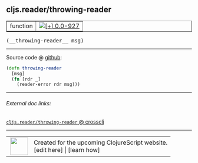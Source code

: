 ## cljs.reader/throwing-reader



 <table border="1">
<tr>
<td>function</td>
<td><a href="https://github.com/cljsinfo/cljs-api-docs/tree/0.0-927"><img valign="middle" alt="[+] 0.0-927" title="Added in 0.0-927" src="https://img.shields.io/badge/+-0.0--927-lightgrey.svg"></a> </td>
</tr>
</table>


 <samp>
(__throwing-reader__ msg)<br>
</samp>

---







Source code @ [github](https://github.com/clojure/clojurescript/blob/r2719/src/cljs/cljs/reader.cljs#L366-L369):

```clj
(defn throwing-reader
  [msg]
  (fn [rdr _]
    (reader-error rdr msg)))
```

<!--
Repo - tag - source tree - lines:

 <pre>
clojurescript @ r2719
└── src
    └── cljs
        └── cljs
            └── <ins>[reader.cljs:366-369](https://github.com/clojure/clojurescript/blob/r2719/src/cljs/cljs/reader.cljs#L366-L369)</ins>
</pre>

-->

---



###### External doc links:

[`cljs.reader/throwing-reader` @ crossclj](http://crossclj.info/fun/cljs.reader.cljs/throwing-reader.html)<br>

---

 <table>
<tr><td>
<img valign="middle" align="right" width="48px" src="http://i.imgur.com/Hi20huC.png">
</td><td>
Created for the upcoming ClojureScript website.<br>
[edit here] | [learn how]
</td></tr></table>

[edit here]:https://github.com/cljsinfo/cljs-api-docs/blob/master/cljsdoc/cljs.reader/throwing-reader.cljsdoc
[learn how]:https://github.com/cljsinfo/cljs-api-docs/wiki/cljsdoc-files

<!--

This information was too distracting to show to readers, but I'll leave it
commented here since it is helpful to:

- pretty-print the data used to generate this document
- and show how to retrieve that data



The API data for this symbol:

```clj
{:ns "cljs.reader",
 :name "throwing-reader",
 :type "function",
 :signature ["[msg]"],
 :source {:code "(defn throwing-reader\n  [msg]\n  (fn [rdr _]\n    (reader-error rdr msg)))",
          :title "Source code",
          :repo "clojurescript",
          :tag "r2719",
          :filename "src/cljs/cljs/reader.cljs",
          :lines [366 369]},
 :full-name "cljs.reader/throwing-reader",
 :full-name-encode "cljs.reader/throwing-reader",
 :history [["+" "0.0-927"]]}

```

Retrieve the API data for this symbol:

```clj
;; from Clojure REPL
(require '[clojure.edn :as edn])
(-> (slurp "https://raw.githubusercontent.com/cljsinfo/cljs-api-docs/catalog/cljs-api.edn")
    (edn/read-string)
    (get-in [:symbols "cljs.reader/throwing-reader"]))
```

-->
